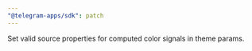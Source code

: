 ```yaml
---
"@telegram-apps/sdk": patch
---
```


Set valid source properties for computed color signals in theme params.
